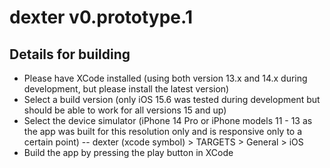 # dexter v0.prototype.1

## Details for building

- Please have XCode installed (using both version 13.x and 14.x during development, but please install the latest version)
- Select a build version (only iOS 15.6 was tested during development but should be able to work for all versions 15 and up)
- Select the device simulator (iPhone 14 Pro or iPhone models 11 - 13 as the app was built for this resolution only and is responsive only to a certain point)
 -- dexter (xcode symbol) > TARGETS > General > iOS
- Build the app by pressing the play button in XCode

